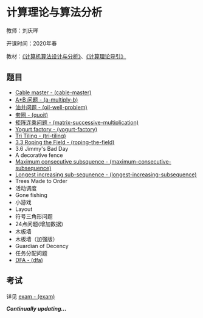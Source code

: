 # 计算理论与算法分析

教师：刘庆晖

开课时间：2020年春

教材：[《计算机算法设计与分析》](https://book.douban.com/subject/10532384/)、[《计算理论导引》](https://book.douban.com/subject/1852515/)

## 题目

- [Cable master - (cable-master)](https://github.com/Hyperzsb/BIT/tree/master/2020/computation-theory-and-algorithm-analysis/cable-master)
- [A*B 问题 - (a-multiply-b)](https://github.com/Hyperzsb/BIT/tree/master/2020/computation-theory-and-algorithm-analysis/a-multiply-b)
- [油井问题 - (oil-well-problem)](https://github.com/Hyperzsb/BIT/tree/master/2020/computation-theory-and-algorithm-analysis/oil-well-problem)
- [套圈 - (quoit)](https://github.com/Hyperzsb/BIT/tree/master/2020/computation-theory-and-algorithm-analysis/quoit)
- [矩阵连乘问题 - (matrix-successive-multiplication)](https://github.com/Hyperzsb/BIT/tree/master/2020/computation-theory-and-algorithm-analysis/matrix-successive-multiplication)
- [Yogurt factory - (yogurt-factory)](https://github.com/Hyperzsb/BIT/tree/master/2020/computation-theory-and-algorithm-analysis/yogurt-factory)
- [Tri Tiling - (tri-tiling)](https://github.com/Hyperzsb/BIT/tree/master/2020/computation-theory-and-algorithm-analysis/tri-tiling)
- [3.3 Roping the Field - (roping-the-field)](https://github.com/Hyperzsb/BIT/tree/master/2020/computation-theory-and-algorithm-analysis/roping-the-field)
- 3.6 Jimmy's Bad Day
- A decorative fence
- [Maximum consecutive subsquence - (maximum-consecutive-subsequence)](https://github.com/Hyperzsb/BIT/tree/master/2020/computation-theory-and-algorithm-analysis/maximum-consecutive-subsequence)
- [Longest increasing sub-sequnence - (longest-increasing-subsequence)](https://github.com/Hyperzsb/BIT/tree/master/2020/computation-theory-and-algorithm-analysis/longest-increasing-subsequence)
- Trees Made to Order
- 活动调度
- Gone fishing
- 小游戏
- Layout
- 符号三角形问题
- 24点问题(增加数据)
- 木板墙
- 木板墙（加强版）
- Guardian of Decency
- 任务分配问题
- [DFA - (dfa)](https://github.com/Hyperzsb/BIT/tree/master/2020/computation-theory-and-algorithm-analysis/dfa)

## 考试

详见 [exam - (exam)](https://github.com/Hyperzsb/BIT/tree/master/2020/computation-theory-and-algorithm-analysis/exam)

***Continually updating...***

